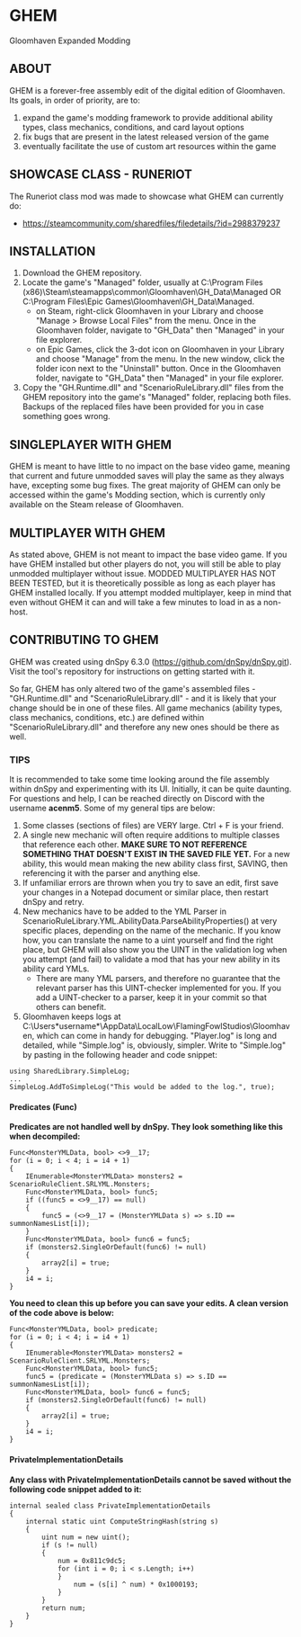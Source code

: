 # GHEM
Gloomhaven Expanded Modding

## ABOUT
GHEM is a forever-free assembly edit of the digital edition of Gloomhaven. Its goals, in order of priority, are to:
1. expand the game's modding framework to provide additional ability types, class mechanics, conditions, and card layout options
2. fix bugs that are present in the latest released version of the game
3. eventually facilitate the use of custom art resources within the game

## SHOWCASE CLASS - RUNERIOT
The Runeriot class mod was made to showcase what GHEM can currently do:
- https://steamcommunity.com/sharedfiles/filedetails/?id=2988379237

## INSTALLATION
1. Download the GHEM repository.
2. Locate the game's "Managed" folder, usually at C:\Program Files (x86)\Steam\steamapps\common\Gloomhaven\GH_Data\Managed OR C:\Program Files\Epic Games\Gloomhaven\GH_Data\Managed.
   - on Steam, right-click Gloomhaven in your Library and choose "Manage > Browse Local Files" from the menu. Once in the Gloomhaven folder, navigate to "GH_Data" then "Managed" in your file explorer.
   - on Epic Games, click the 3-dot icon on Gloomhaven in your Library and choose "Manage" from the menu. In the new window, click the folder icon next to the "Uninstall" button. Once in the Gloomhaven folder, navigate to "GH_Data" then "Managed" in your file explorer.
3. Copy the "GH.Runtime.dll" and "ScenarioRuleLibrary.dll" files from the GHEM repository into the game's "Managed" folder, replacing both files. Backups of the replaced files have been provided for you in case something goes wrong.

## SINGLEPLAYER WITH GHEM
GHEM is meant to have little to no impact on the base video game, meaning that current and future unmodded saves will play the same as they always have, excepting some bug fixes. The great majority of GHEM can only be accessed within the game's Modding section, which is currently only available on the Steam release of Gloomhaven.

## MULTIPLAYER WITH GHEM
As stated above, GHEM is not meant to impact the base video game. If you have GHEM installed but other players do not, you will still be able to play unmodded multiplayer without issue. MODDED MULTIPLAYER HAS NOT BEEN TESTED, but it is theoretically possible as long as each player has GHEM installed locally. If you attempt modded multiplayer, keep in mind that even without GHEM it can and will take a few minutes to load in as a non-host.

## CONTRIBUTING TO GHEM
GHEM was created using dnSpy 6.3.0 (https://github.com/dnSpy/dnSpy.git). Visit the tool's repository for instructions on getting started with it.

So far, GHEM has only altered two of the game's assembled files - "GH.Runtime.dll" and "ScenarioRuleLibrary.dll" - and it is likely that your change should be in one of these files. All game mechanics (ability types, class mechanics, conditions, etc.) are defined within "ScenarioRuleLibrary.dll" and therefore any new ones should be there as well.

### TIPS
It is recommended to take some time looking around the file assembly within dnSpy and experimenting with its UI. Initially, it can be quite daunting. For questions and help, I can be reached directly on Discord with the username **acenm5**. Some of my general tips are below:
1. Some classes (sections of files) are VERY large. Ctrl + F is your friend.
2. A single new mechanic will often require additions to multiple classes that reference each other. **MAKE SURE TO NOT REFERENCE SOMETHING THAT DOESN'T EXIST IN THE SAVED FILE YET.** For a new ability, this would mean making the new ability class first, SAVING, then referencing it with the parser and anything else.
3. If unfamiliar errors are thrown when you try to save an edit, first save your changes in a Notepad document or similar place, then restart dnSpy and retry.
4. New mechanics have to be added to the YML Parser in ScenarioRuleLibrary.YML.AbilityData.ParseAbilityProperties() at very specific places, depending on the name of the mechanic. If you know how, you can translate the name to a uint yourself and find the right place, but GHEM will also show you the UINT in the validation log when you attempt (and fail) to validate a mod that has your new ability in its ability card YMLs.
   - There are many YML parsers, and therefore no guarantee that the relevant parser has this UINT-checker implemented for you. If you add a UINT-checker to a parser, keep it in your commit so that others can benefit.
5. Gloomhaven keeps logs at C:\Users\*username*\AppData\LocalLow\FlamingFowlStudios\Gloomhaven, which can come in handy for debugging. "Player.log" is long and detailed, while "Simple.log" is, obviously, simpler. Write to "Simple.log" by pasting in the following header and code snippet:
```
using SharedLibrary.SimpleLog;
...
SimpleLog.AddToSimpleLog("This would be added to the log.", true);
```

#### Predicates (Func)
**Predicates are not handled well by dnSpy. They look something like this when decompiled:**
```
Func<MonsterYMLData, bool> <>9__17;
for (i = 0; i < 4; i = i4 + 1)
{
    IEnumerable<MonsterYMLData> monsters2 = ScenarioRuleClient.SRLYML.Monsters;
    Func<MonsterYMLData, bool> func5;
    if ((func5 = <>9__17) == null)
    {
    	func5 = (<>9__17 = (MonsterYMLData s) => s.ID == summonNamesList[i]);
    }
    Func<MonsterYMLData, bool> func6 = func5;
    if (monsters2.SingleOrDefault(func6) != null)
    {
    	array2[i] = true;
    }
    i4 = i;
}
```

**You need to clean this up before you can save your edits. A clean version of the code above is below:**
```
Func<MonsterYMLData, bool> predicate;
for (i = 0; i < 4; i = i4 + 1)
{
    IEnumerable<MonsterYMLData> monsters2 = ScenarioRuleClient.SRLYML.Monsters;
    Func<MonsterYMLData, bool> func5;
    func5 = (predicate = (MonsterYMLData s) => s.ID == summonNamesList[i]);
    Func<MonsterYMLData, bool> func6 = func5;
    if (monsters2.SingleOrDefault(func6) != null)
    {
        array2[i] = true;
    }
    i4 = i;
}
```

#### PrivateImplementationDetails 
**Any class with PrivateImplementationDetails cannot be saved without the following code snippet added to it:**
```
internal sealed class PrivateImplementationDetails
{
    internal static uint ComputeStringHash(string s)
    {
        uint num = new uint();
        if (s != null)
        {
            num = 0x811c9dc5;
            for (int i = 0; i < s.Length; i++)
            }
                num = (s[i] ^ num) * 0x1000193;
            }
        }
        return num;
    }
}
```
